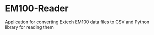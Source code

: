 # EM100-Reader
Application for converting Extech EM100 data files to CSV and Python library for reading them
